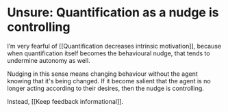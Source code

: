 # Unsure: Quantification as a nudge is controlling
I’m very fearful of [[Quantification decreases intrinsic motivation]], because when quantification itself becomes the behavioural nudge, that tends to undermine autonomy as well. 

Nudging in this sense means changing behaviour without the agent knowing that it's being changed. If it become salient that the agent is no longer acting according to their desires, then the nudge is controlling.

Instead, [[Keep feedback informational]].

<!-- {BearID:0FE4A2D8-CDE0-4330-9DCA-3FB23B8D2DBA-810-00000207EE76FD43} -->
